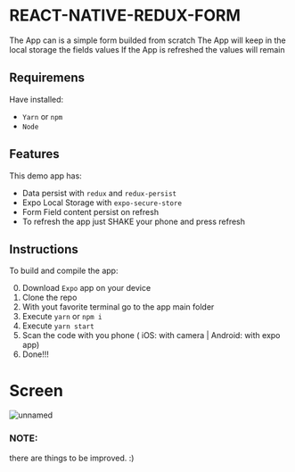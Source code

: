 # REACT-NATIVE-REDUX-FORM

The App can is a simple form builded from scratch 
The App will keep in the local storage the fields values
If the App is refreshed the values will remain  

## Requiremens
Have installed:
- `Yarn` or `npm`
- `Node`

## Features
This demo app has:
- Data persist with `redux` and `redux-persist`
- Expo Local Storage with `expo-secure-store`
- Form Field content persist on refresh
- To refresh the app just SHAKE your phone and press refresh


## Instructions
To build and compile the app:

0. Download `Expo` app on your device
1. Clone the repo
2. With yout favorite terminal go to the app main folder
3. Execute `yarn` or `npm i`
4. Execute `yarn start`
5. Scan the code with you phone ( iOS: with camera | Android: with expo app)
7. Done!!!

# Screen
![unnamed](https://user-images.githubusercontent.com/18740032/86966444-7d87cc80-c169-11ea-8f6c-9fd04f6b5fdb.gif)

### NOTE:
there are things to be improved. :) 
